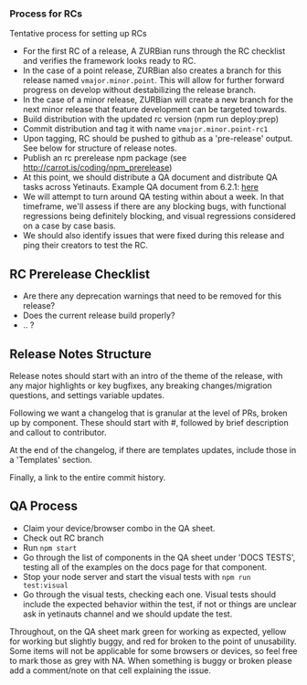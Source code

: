 ### Process for RCs

Tentative process for setting up RCs
  
* For the first RC of a release, A ZURBian runs through the RC checklist and verifies the framework looks ready to RC.
* In the case of a point release, ZURBian also creates a branch for this release named `vmajor.minor.point`.  This will allow for further forward progress on develop without destabilizing the release branch.
* In the case of a minor release, ZURBian will create a new branch for the next minor release that feature development can be targeted towards.
* Build distribution with the updated rc version (npm run deploy:prep)
* Commit distribution and tag it with name `vmajor.minor.point-rc1`
* Upon tagging, RC should be pushed to github as a 'pre-release' output.  See below for structure of release notes.
* Publish an rc prerelease npm package (see http://carrot.is/coding/npm_prerelease)
* At this point, we should distribute a QA document and distribute QA tasks across Yetinauts.  Example QA document from 6.2.1: [here](https://docs.google.com/spreadsheets/d/1AeM1tcNltZGU0JiHlsw2rUb8ck-d8gHDVxGND2k3WLQ/edit?usp=sharing)
* We will attempt to turn around QA testing within about a week.  In that timeframe, we'll assess if there are any blocking bugs, with functional regressions being definitely blocking, and visual regressions considered on a case by case basis.
* We should also identify issues that were fixed during this release and ping their creators to test the RC.
 
## RC Prerelease Checklist
- Are there any deprecation warnings that need to be removed for this release?
- Does the current release build properly?
- .. ?


## Release Notes Structure

Release notes should start with an intro of the theme of the release, with any major highlights or key bugfixes, any breaking changes/migration questions, and settings variable updates.

Following we want a changelog that is granular at the level of PRs, broken up by component.  These should start with #, followed by brief description and callout to contributor.

At the end of the changelog, if there are templates updates, include those in a 'Templates' section.

Finally, a link to the entire commit history.

## QA Process

* Claim your device/browser combo in the QA sheet.
* Check out RC branch
* Run `npm start`
* Go through the list of components in the QA sheet under 'DOCS TESTS', testing all of the examples on the docs page for that component.
* Stop your node server and start the visual tests with `npm run test:visual`
* Go through the visual tests, checking each one.  Visual tests should include the expected behavior within the test, if not or things are unclear ask in yetinauts channel and we should update the test.

Throughout, on the QA sheet mark green for working as expected, yellow for working but slightly buggy, and red for broken to the point of unusability.  Some items will not be applicable for some browsers or devices, so feel free to mark those as grey with NA.  When something is buggy or broken please add a comment/note on that cell explaining the issue.

